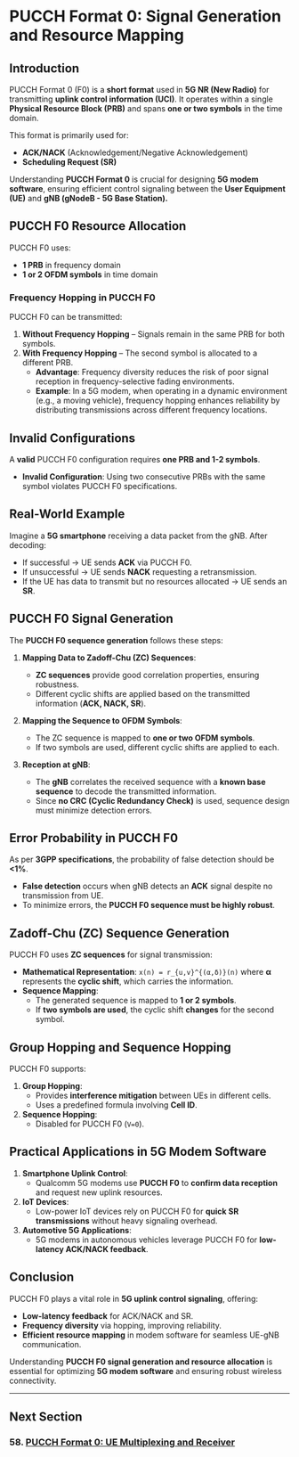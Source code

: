 # **PUCCH Format 0: Signal Generation and Resource Mapping**

## **Introduction**
PUCCH Format 0 (F0) is a **short format** used in **5G NR (New Radio)** for transmitting **uplink control information (UCI)**. It operates within a single **Physical Resource Block (PRB)** and spans **one or two symbols** in the time domain.

This format is primarily used for:
- **ACK/NACK** (Acknowledgement/Negative Acknowledgement)
- **Scheduling Request (SR)**

Understanding **PUCCH Format 0** is crucial for designing **5G modem software**, ensuring efficient control signaling between the **User Equipment (UE)** and **gNB (gNodeB - 5G Base Station).**

## **PUCCH F0 Resource Allocation**
PUCCH F0 uses:
- **1 PRB** in frequency domain
- **1 or 2 OFDM symbols** in time domain

### **Frequency Hopping in PUCCH F0**
PUCCH F0 can be transmitted:
1. **Without Frequency Hopping** – Signals remain in the same PRB for both symbols.
2. **With Frequency Hopping** – The second symbol is allocated to a different PRB.
   - **Advantage**: Frequency diversity reduces the risk of poor signal reception in frequency-selective fading environments.
   - **Example**: In a 5G modem, when operating in a dynamic environment (e.g., a moving vehicle), frequency hopping enhances reliability by distributing transmissions across different frequency locations.

## **Invalid Configurations**
A **valid** PUCCH F0 configuration requires **one PRB and 1-2 symbols**.
- **Invalid Configuration**: Using two consecutive PRBs with the same symbol violates PUCCH F0 specifications.

## **Real-World Example**
Imagine a **5G smartphone** receiving a data packet from the gNB. After decoding:
- If successful → UE sends **ACK** via PUCCH F0.
- If unsuccessful → UE sends **NACK** requesting a retransmission.
- If the UE has data to transmit but no resources allocated → UE sends an **SR**.

## **PUCCH F0 Signal Generation**
The **PUCCH F0 sequence generation** follows these steps:
1. **Mapping Data to Zadoff-Chu (ZC) Sequences**:
   - **ZC sequences** provide good correlation properties, ensuring robustness.
   - Different cyclic shifts are applied based on the transmitted information (**ACK, NACK, SR**).

2. **Mapping the Sequence to OFDM Symbols**:
   - The ZC sequence is mapped to **one or two OFDM symbols**.
   - If two symbols are used, different cyclic shifts are applied to each.

3. **Reception at gNB**:
   - The **gNB** correlates the received sequence with a **known base sequence** to decode the transmitted information.
   - Since **no CRC (Cyclic Redundancy Check)** is used, sequence design must minimize detection errors.

## **Error Probability in PUCCH F0**
As per **3GPP specifications**, the probability of false detection should be **<1%**.
- **False detection** occurs when gNB detects an **ACK** signal despite no transmission from UE.
- To minimize errors, the **PUCCH F0 sequence must be highly robust**.

## **Zadoff-Chu (ZC) Sequence Generation**
PUCCH F0 uses **ZC sequences** for signal transmission:
- **Mathematical Representation**:
  `x(n) = r_{u,v}^{(α,δ)}(n)`
  where **α** represents the **cyclic shift**, which carries the information.
- **Sequence Mapping**:
  - The generated sequence is mapped to **1 or 2 symbols**.
  - If **two symbols are used**, the cyclic shift **changes** for the second symbol.

## **Group Hopping and Sequence Hopping**
PUCCH F0 supports:
1. **Group Hopping**:
   - Provides **interference mitigation** between UEs in different cells.
   - Uses a predefined formula involving **Cell ID**.
2. **Sequence Hopping**:
   - Disabled for PUCCH F0 (`V=0`).

## **Practical Applications in 5G Modem Software**
1. **Smartphone Uplink Control**:
   - Qualcomm 5G modems use **PUCCH F0** to **confirm data reception** and request new uplink resources.
2. **IoT Devices**:
   - Low-power IoT devices rely on PUCCH F0 for **quick SR transmissions** without heavy signaling overhead.
3. **Automotive 5G Applications**:
   - 5G modems in autonomous vehicles leverage PUCCH F0 for **low-latency ACK/NACK feedback**.

## **Conclusion**
PUCCH F0 plays a vital role in **5G uplink control signaling**, offering:
- **Low-latency feedback** for ACK/NACK and SR.
- **Frequency diversity** via hopping, improving reliability.
- **Efficient resource mapping** in modem software for seamless UE-gNB communication.

Understanding **PUCCH F0 signal generation and resource allocation** is essential for optimizing **5G modem software** and ensuring robust wireless connectivity.

---
## Next Section
### 58. [PUCCH Format 0: UE Multiplexing and Receiver](Format_0_UE_Multiplexing_Receiver.md)
